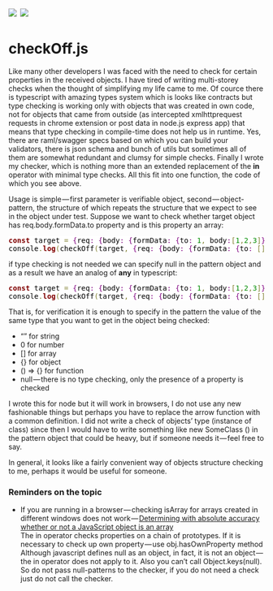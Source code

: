 # <img src="https://img.shields.io/travis/gonzazoid/checkOff.js.svg"></img> <img src="https://img.shields.io/npm/v/gonzazoid.checkoff.js.svg"></img>

# checkOff.js
<p>Like many other developers I was faced with the need to check for certain properties in the received objects. I have tired of writing multi-storey checks when the thought of simplifying my life came to me. Of cource there is typescript with amazing types system which is looks like contracts but type checking is working only with objects that was created in own code, not for objects that came from outside (as intercepted xmlhttprequest requests in chrome extension or post data in node.js express app) that means that type checking in compile-time does not help us in runtime. Yes, there are raml/swagger specs based on which you can build your validators, there is json schema and bunch of utils but sometimes all of them are somewhat redundant and clumsy for simple checks. Finally I wrote my checker, which is nothing more than an extended replacement of the <b>in</b> operator with minimal type checks. All this fit into one function, the code of which you see above.</p>

Usage is simple — first parameter is verifiable object, second — object-pattern, the structure of which repeats the structure that we expect to see in the object under test. Suppose we want to check whether target object has req.body.formData.to property and is this property an array:
<pre style='color:#000000;background:#ffffff;'><span style='color:#800000; font-weight:bold; '>const</span> target <span style='color:#808030; '>=</span> <span style='color:#800080; '>{</span>req<span style='color:#800080; '>:</span> <span style='color:#800080; '>{</span>body<span style='color:#800080; '>:</span> <span style='color:#800080; '>{</span>formData<span style='color:#800080; '>:</span> <span style='color:#800080; '>{</span>to<span style='color:#800080; '>:</span> <span style='color:#008c00; '>1</span><span style='color:#808030; '>,</span> body<span style='color:#800080; '>:</span><span style='color:#808030; '>[</span><span style='color:#008c00; '>1</span><span style='color:#808030; '>,</span><span style='color:#008c00; '>2</span><span style='color:#808030; '>,</span><span style='color:#008c00; '>3</span><span style='color:#808030; '>]</span><span style='color:#800080; '>}</span><span style='color:#800080; '>}</span><span style='color:#800080; '>}</span><span style='color:#800080; '>}</span><span style='color:#800080; '>;</span>                                                                         
console<span style='color:#808030; '>.</span><span style='color:#800000; font-weight:bold; '>log</span><span style='color:#808030; '>(</span>checkOff<span style='color:#808030; '>(</span>target<span style='color:#808030; '>,</span> <span style='color:#800080; '>{</span>req<span style='color:#800080; '>:</span> <span style='color:#800080; '>{</span>body<span style='color:#800080; '>:</span> <span style='color:#800080; '>{</span>formData<span style='color:#800080; '>:</span> <span style='color:#800080; '>{</span>to<span style='color:#800080; '>:</span> <span style='color:#808030; '>[</span><span style='color:#808030; '>]</span><span style='color:#800080; '>}</span><span style='color:#800080; '>}</span><span style='color:#800080; '>}</span><span style='color:#800080; '>}</span><span style='color:#808030; '>)</span><span style='color:#808030; '>)</span><span style='color:#800080; '>;</span>
</pre>
if type checking is not needed we can specify null in the pattern object and as a result we have an analog of <b>any</b> in typescript:
<pre style='color:#000000;background:#ffffff;'><span style='color:#800000; font-weight:bold; '>const</span> target <span style='color:#808030; '>=</span> <span style='color:#800080; '>{</span>req<span style='color:#800080; '>:</span> <span style='color:#800080; '>{</span>body<span style='color:#800080; '>:</span> <span style='color:#800080; '>{</span>formData<span style='color:#800080; '>:</span> <span style='color:#800080; '>{</span>to<span style='color:#800080; '>:</span> <span style='color:#008c00; '>1</span><span style='color:#808030; '>,</span> body<span style='color:#800080; '>:</span><span style='color:#808030; '>[</span><span style='color:#008c00; '>1</span><span style='color:#808030; '>,</span><span style='color:#008c00; '>2</span><span style='color:#808030; '>,</span><span style='color:#008c00; '>3</span><span style='color:#808030; '>]</span><span style='color:#800080; '>}</span><span style='color:#800080; '>}</span><span style='color:#800080; '>}</span><span style='color:#800080; '>}</span><span style='color:#800080; '>;</span>                                                                         
console<span style='color:#808030; '>.</span><span style='color:#800000; font-weight:bold; '>log</span><span style='color:#808030; '>(</span>checkOff<span style='color:#808030; '>(</span>target<span style='color:#808030; '>,</span> <span style='color:#800080; '>{</span>req<span style='color:#800080; '>:</span> <span style='color:#800080; '>{</span>body<span style='color:#800080; '>:</span> <span style='color:#800080; '>{</span>formData<span style='color:#800080; '>:</span> <span style='color:#800080; '>{</span>to<span style='color:#800080; '>:</span> <span style='color:#808030; '>[</span><span style='color:#808030; '>]</span><span style='color:#800080; '>}</span><span style='color:#800080; '>}</span><span style='color:#800080; '>}</span><span style='color:#800080; '>}</span><span style='color:#808030; '>)</span><span style='color:#808030; '>)</span><span style='color:#800080; '>;</span>
</pre>
That is, for verification it is enough to specify in the pattern the value of the same type that you want to get in the object being checked:
<ul>
<li>“” for string</li>
<li>0 for number</li>
<li>[] for array</li>
<li>{} for object</li>
<li>() => {} for function</li>
<li>null — there is no type checking, only the presence of a property is checked</li>
</ul>

<p>I wrote this for node but it will work in browsers, I do not use any new fashionable things but perhaps you have to replace the arrow function with a common definition. I did not write a check of objects’ type (instance of class) since then I would have to write something like new SomeClass () in the pattern object that could be heavy, but if someone needs it — feel free to say.</p>
In general, it looks like a fairly convenient way of objects structure checking to me, perhaps it would be useful for someone.
<h3>Reminders on the topic</h3>
<ul>
<li>If you are running in a browser — checking isArray for arrays created in different windows does not work — <a href="http://web.mit.edu/jwalden/www/isArray.html">Determining with absolute accuracy whether or not a JavaScript object is an array</a></li>
The in operator checks properties on a chain of prototypes. If it is necessary to check up own property — use obj.hasOwnProperty method
Although javascript defines null as an object, in fact, it is not an object — the in operator does not apply to it. Also you can’t call Object.keys(null). So do not pass null-patterns to the checker, if you do not need a check just do not call the checker.
